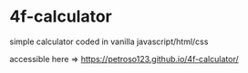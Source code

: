 # 4f-calculator

simple calculator coded in vanilla javascript/html/css

accessible here => https://petroso123.github.io/4f-calculator/
